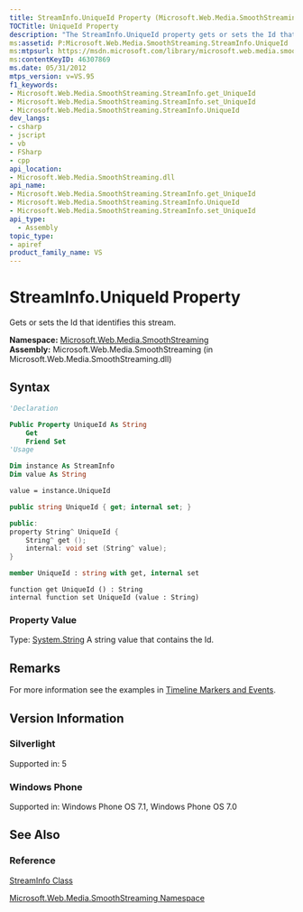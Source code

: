 ```yaml
---
title: StreamInfo.UniqueId Property (Microsoft.Web.Media.SmoothStreaming)
TOCTitle: UniqueId Property
description: "The StreamInfo.UniqueId property gets or sets the Id that identifies this stream. This article describes its syntax, remarks, and version information."
ms:assetid: P:Microsoft.Web.Media.SmoothStreaming.StreamInfo.UniqueId
ms:mtpsurl: https://msdn.microsoft.com/library/microsoft.web.media.smoothstreaming.streaminfo.uniqueid(v=VS.95)
ms:contentKeyID: 46307869
ms.date: 05/31/2012
mtps_version: v=VS.95
f1_keywords:
- Microsoft.Web.Media.SmoothStreaming.StreamInfo.get_UniqueId
- Microsoft.Web.Media.SmoothStreaming.StreamInfo.set_UniqueId
- Microsoft.Web.Media.SmoothStreaming.StreamInfo.UniqueId
dev_langs:
- csharp
- jscript
- vb
- FSharp
- cpp
api_location:
- Microsoft.Web.Media.SmoothStreaming.dll
api_name:
- Microsoft.Web.Media.SmoothStreaming.StreamInfo.get_UniqueId
- Microsoft.Web.Media.SmoothStreaming.StreamInfo.UniqueId
- Microsoft.Web.Media.SmoothStreaming.StreamInfo.set_UniqueId
api_type:
  - Assembly
topic_type:
- apiref
product_family_name: VS
---
```


# StreamInfo.UniqueId Property

Gets or sets the Id that identifies this stream.

**Namespace:**  [Microsoft.Web.Media.SmoothStreaming](microsoft-web-media-smoothstreaming-namespace_1.md)  
**Assembly:**  Microsoft.Web.Media.SmoothStreaming (in Microsoft.Web.Media.SmoothStreaming.dll)

## Syntax

```vb
'Declaration

Public Property UniqueId As String
    Get
    Friend Set
'Usage

Dim instance As StreamInfo
Dim value As String

value = instance.UniqueId
```

```csharp
public string UniqueId { get; internal set; }
```

```cpp
public:
property String^ UniqueId {
    String^ get ();
    internal: void set (String^ value);
}
```

``` fsharp
member UniqueId : string with get, internal set
```

```jscript
function get UniqueId () : String
internal function set UniqueId (value : String)
```

### Property Value

Type: [System.String](https://msdn.microsoft.com/library/s1wwdcbf\(v=vs.95\))  
A string value that contains the Id.

## Remarks

For more information see the examples in [Timeline Markers and Events](timeline-markers-and-events.md).

## Version Information

### Silverlight

Supported in: 5  

### Windows Phone

Supported in: Windows Phone OS 7.1, Windows Phone OS 7.0  

## See Also

### Reference

[StreamInfo Class](streaminfo-class-microsoft-web-media-smoothstreaming_1.md)

[Microsoft.Web.Media.SmoothStreaming Namespace](microsoft-web-media-smoothstreaming-namespace_1.md)
